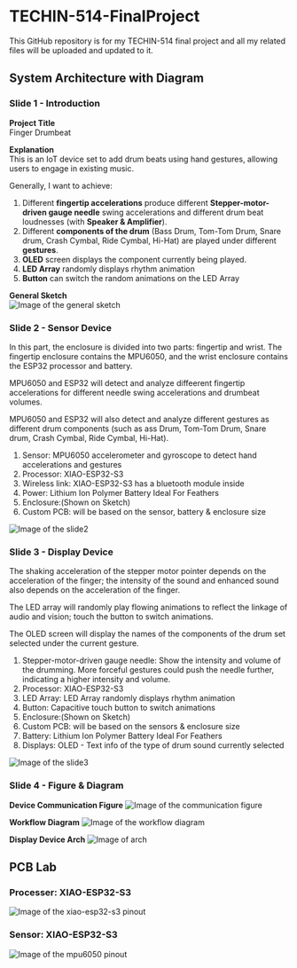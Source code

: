 # TECHIN-514-FinalProject
This GitHub repository is for my TECHIN-514 final project and all my related files will be uploaded and updated to it.

## System Architecture with Diagram
### Slide 1 - Introduction
**Project Title**  
Finger Drumbeat

**Explanation**  
This is an IoT device set to add drum beats using hand gestures, allowing users to engage in existing music.

Generally, I want to achieve:
1. Different **fingertip accelerations** produce different **Stepper-motor-driven gauge needle** swing accelerations and different drum beat loudnesses (with **Speaker & Amplifier**).
2. Different **components of the drum** (Bass Drum, Tom-Tom Drum, Snare drum, Crash Cymbal, Ride Cymbal, Hi-Hat) are played under different **gestures**.
3. **OLED** screen displays the component currently being played.
4. **LED Array** randomly displays rhythm animation
5. **Button** can switch the random animations on the LED Array

**General Sketch**  
![Image of the general sketch](images/Overview.jpg)

### Slide 2 - Sensor Device
In this part, the enclosure is divided into two parts: fingertip and wrist. The fingertip enclosure contains the MPU6050, and the wrist enclosure contains the ESP32 processor and battery.


MPU6050 and ESP32 will detect and analyze diffeerent fingertip accelerations for different needle swing accelerations and drumbeat volumes.


MPU6050 and ESP32 will also detect and analyze different gestures as different drum components (such as ass Drum, Tom-Tom Drum, Snare drum, Crash Cymbal, Ride Cymbal, Hi-Hat).

1. Sensor: MPU6050 accelerometer and gyroscope to detect hand accelerations and gestures
2. Processor: XIAO-ESP32-S3
3. Wireless link:  XIAO-ESP32-S3 has a bluetooth module inside
4. Power: Lithium Ion Polymer Battery Ideal For Feathers
5. Enclosure:(Shown on Sketch) 
6. Custom PCB: will be based on the sensor, battery & enclosure size


![Image of the slide2](images/slide2.jpg)

### Slide 3 - Display Device
The shaking acceleration of the stepper motor pointer depends on the acceleration of the finger; the intensity of the sound and enhanced sound also depends on the acceleration of the finger.


The LED array will randomly play flowing animations to reflect the linkage of audio and vision; touch the button to switch animations.


The OLED screen will display the names of the components of the drum set selected under the current gesture.


1. Stepper-motor-driven gauge needle:  Show the intensity and volume of the drumming. More forceful gestures could push the needle further, indicating a higher intensity and volume.
2. Processor: XIAO-ESP32-S3
3. LED Array:  LED Array randomly displays rhythm animation
4. Button: Capacitive touch button to switch animations
5. Enclosure:(Shown on Sketch) 
6. Custom PCB: will be based on the sensors & enclosure size
7. Battery: Lithium Ion Polymer Battery Ideal For Feathers
8. Displays: OLED - Text info of the type of drum sound currently selected

![Image of the slide3](images/slide3.jpg)

### Slide 4 - Figure & Diagram

**Device Communication Figure**
![Image of the communication figure](images/slide4-1.jpg)

**Workflow Diagram**
![Image of the workflow diagram](images/slide4-2.jpg)

**Display Device Arch**
![Image of arch](images/display_device_arch_v2.jpg)

## PCB Lab
### Processer: XIAO-ESP32-S3
![Image of the xiao-esp32-s3 pinout](images/xiao_esp32s3_pinout.jpg)

### Sensor: XIAO-ESP32-S3
![Image of the mpu6050 pinout](images/mpu6050_pinout.jpg)